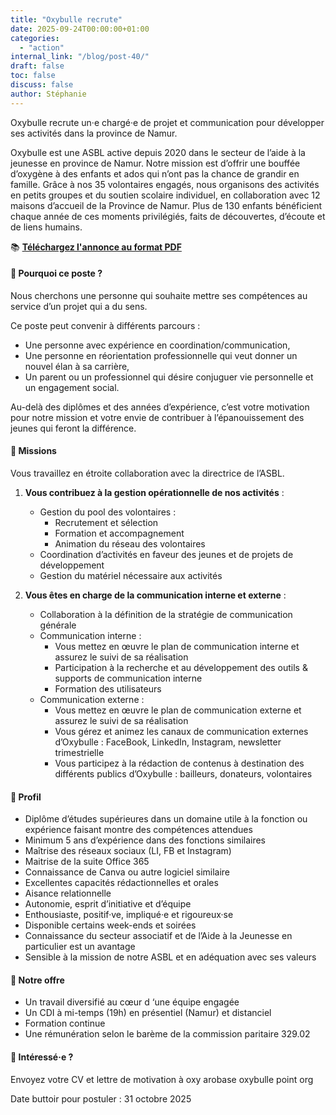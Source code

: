 ```yaml
---
title: "Oxybulle recrute"
date: 2025-09-24T00:00:00+01:00
categories: 
  - "action"
internal_link: "/blog/post-40/"
draft: false
toc: false
discuss: false
author: Stéphanie
---
```

Oxybulle recrute un·e chargé·e de projet et communication pour développer ses activités dans la province de Namur.

Oxybulle est une ASBL active depuis 2020 dans le secteur de l’aide à la jeunesse en province de Namur. Notre mission est d’offrir une bouffée d’oxygène à des enfants et ados qui n’ont pas la chance de grandir en famille. Grâce à nos 35 volontaires engagés, nous organisons des activités en petits groupes et du soutien scolaire individuel, en collaboration avec 12 maisons d’accueil de la Province de Namur. Plus de 130 enfants bénéficient chaque année de ces moments privilégiés, faits de découvertes, d’écoute et de liens humains.

📚 [**Téléchargez l'annonce au format PDF**](/oxybulle-charge-e-projets-et-com.pdf)

#### 🎯 Pourquoi ce poste ?

Nous cherchons une personne qui souhaite mettre ses compétences au service d’un projet qui a du sens.

Ce poste peut convenir à différents parcours :

-	Une personne avec expérience en coordination/communication,
-	Une personne en réorientation professionnelle qui veut donner un nouvel élan à sa carrière,
-	Un parent ou un professionnel qui désire conjuguer vie personnelle et un engagement social.

Au-delà des diplômes et des années d’expérience, c’est votre motivation pour notre mission et votre envie de contribuer à l’épanouissement des jeunes qui feront la différence.

#### 🚀 Missions

Vous travaillez en étroite collaboration avec la directrice de l’ASBL.

1.	**Vous contribuez à la gestion opérationnelle de nos activités** : 

    - Gestion du pool des volontaires : 
        - Recrutement et sélection
        - Formation et accompagnement
        - Animation du réseau des volontaires
    - Coordination d’activités en faveur des jeunes et de projets de développement
    - Gestion du matériel nécessaire aux activités

2.	**Vous êtes en charge de la communication interne et externe** : 

    - Collaboration à la définition de la stratégie de communication générale
    - Communication interne :
        - Vous mettez en œuvre le plan de communication interne et assurez le suivi de sa réalisation
        - Participation à la recherche et au développement des outils & supports de communication interne
        - Formation des utilisateurs 
    - Communication externe :
        - Vous mettez en œuvre le plan de communication externe et assurez le suivi de sa réalisation
        - Vous gérez et animez les canaux de communication externes d’Oxybulle : FaceBook, LinkedIn, Instagram, newsletter trimestrielle
        - Vous participez à la rédaction de contenus à destination des différents publics d’Oxybulle : bailleurs, donateurs, volontaires

#### 👥 Profil

- Diplôme d’études supérieures dans un domaine utile à la fonction ou expérience faisant montre des compétences attendues
- Minimum 5 ans d’expérience dans des fonctions similaires
- Maîtrise des réseaux sociaux (LI, FB et Instagram)
- Maitrise de la suite Office 365
- Connaissance de Canva ou autre logiciel similaire
- Excellentes capacités rédactionnelles et orales
- Aisance relationnelle
- Autonomie, esprit d’initiative et d’équipe 
- Enthousiaste, positif·ve, impliqué·e et rigoureux·se
- Disponible certains week-ends et soirées
- Connaissance du secteur associatif et de l’Aide à la Jeunesse en particulier est un avantage
- Sensible à la mission de notre ASBL et en adéquation avec ses valeurs 
	
#### 💼 Notre offre

- Un travail diversifié au cœur d ‘une équipe engagée 
- Un CDI à mi-temps (19h) en présentiel (Namur) et distanciel
- Formation continue
- Une rémunération selon le barème de la commission paritaire 329.02

#### 📅 Intéressé·e ?

Envoyez votre CV et lettre de motivation à oxy arobase oxybulle point org

Date buttoir pour postuler : 31 octobre 2025
